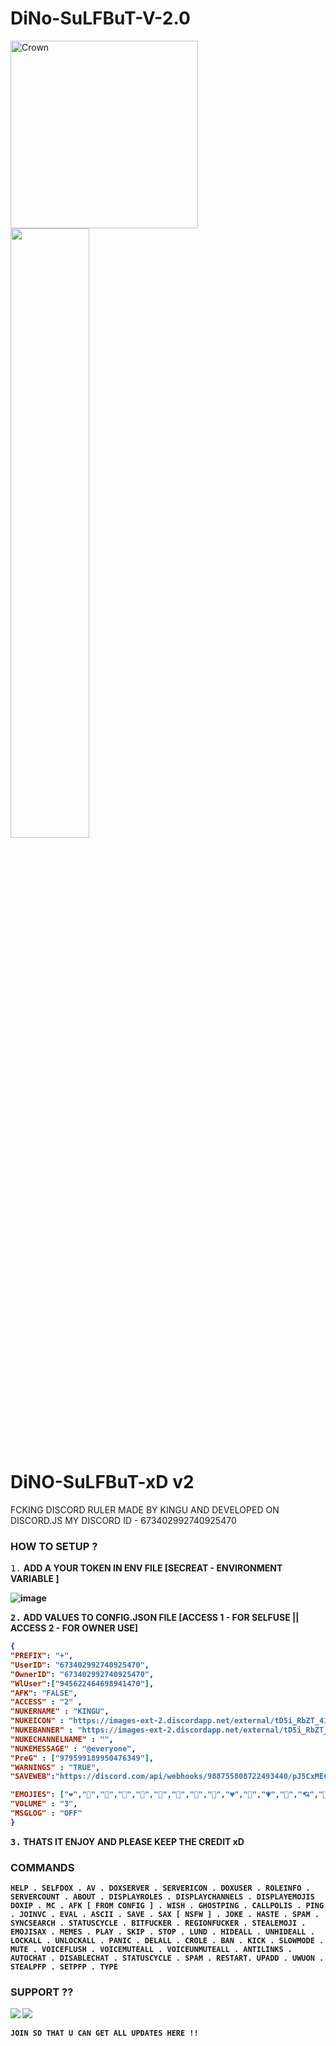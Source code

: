 # DiNo-SuLFBuT-V-2.0
<img align="left" alt="Crown" width="300" src="https://media.discordapp.net/attachments/900992372719112192/932188939874361374/352a80801711e8fc196dd14da26eedaa-modified.png">
 
 <img src="https://media.discordapp.net/attachments/900992372719112192/932193738166530088/ezgif.com-gif-maker.png" width="50%">
  <br />
  
# DiNO-SuLFBuT-xD v2
FCKING DISCORD RULER MADE BY KINGU AND DEVELOPED ON DISCORD.JS MY DISCORD ID - 673402992740925470

### HOW TO SETUP ?
<kbd>1.</kbd>  <b>ADD A YOUR TOKEN IN ENV FILE [SECREAT - ENVIRONMENT VARIABLE ]
  
  
![image](https://media.discordapp.net/attachments/825654681551765514/948955908761874433/unknown.png?width=216&height=221 "ENV VALUE")
  
  
  <kbd>2.</kbd>  <b>ADD VALUES TO CONFIG.JSON FILE [ACCESS 1 - FOR SELFUSE || ACCESS 2 - FOR OWNER USE]
  ```json
  {
  "PREFIX": "+",
  "UserID": "673402992740925470",
  "OwnerID": "673402992740925470",
  "WlUser":["945622464698941470"],
  "AFK": "FALSE",
  "ACCESS" : "2" ,
  "NUKERNAME" : "KINGU",
  "NUKEICON" : "https://images-ext-2.discordapp.net/external/tD5i_RbZT_41Ztp-j1da-QdudUp_VYufMfAQHBBTffg/https/media.discordapp.net/attachments/924312501863206914/924889265182224394/TM_D_I_N_O.png",
  "NUKEBANNER" : "https://images-ext-2.discordapp.net/external/tD5i_RbZT_41Ztp-j1da-QdudUp_VYufMfAQHBBTffg/https/media.discordapp.net/attachments/924312501863206914/924889265182224394/TM_D_I_N_O.png",
  "NUKECHANNELNAME" : "",
  "NUKEMESSAGE" : "@everyone",
  "PreG" : ["979599189950476349"],
  "WARNINGS" : "TRUE",
  "SAVEWEB":"https://discord.com/api/webhooks/988755808722493440/pJ5CxMECov3buV2sRxIs_oMLNg1aCgr_XAZhfLrhl7NofY3OGZbnru-jSHurFuCqbL1K",

"EMOJIES": ["❤","🧡","💛","💚","💙","💜","🤎","🖤","🤍","💔","💓","💗","💖","💘","💝"],
  "VOLUME" : "3",
  "MSGLOG" : "OFF"
}

  ```
  
  <kbd>3.</kbd>  <b>THATS IT ENJOY AND PLEASE KEEP THE CREDIT xD </b>
  
### COMMANDS
  ``` HELP . SELFDOX . AV . DOXSERVER . SERVERICON . DOXUSER . ROLEINFO . SERVERCOUNT . ABOUT . DISPLAYROLES . DISPLAYCHANNELS . DISPLAYEMOJIS DOXIP . MC . AFK [ FROM CONFIG ] . WISH . GHOSTPING . CALLPOLIS . PING . JOINVC . EVAL . ASCII . SAVE . SAX [ NSFW ] . JOKE . HASTE . SPAM . SYNCSEARCH . STATUSCYCLE . BITFUCKER . REGIONFUCKER . STEALEMOJI . EMOJISAX . MEMES . PLAY . SKIP . STOP . LUND . HIDEALL . UNHIDEALL . LOCKALL . UNLOCKALL . PANIC . DELALL . CROLE . BAN . KICK . SLOWMODE . MUTE . VOICEFLUSH . VOICEMUTEALL . VOICEUNMUTEALL . ANTILINKS . AUTOCHAT . DISABLECHAT . STATUSCYCLE . SPAM . RESTART. UPADD . UWUON . STEALPFP . SETPFP . TYPE ```
  
### SUPPORT ?? 

[![](https://media.discordapp.net/attachments/995329412193067048/995599253588156426/unknown.png)](https://discord.gg/q4zjXqU8)
[![](https://media.discordapp.net/attachments/995329412193067048/995598491856424970/unknown.png)]([https://discord.gg/q4zjXqU8](https://sites.google.com/view/rulethecord))
  
`JOIN SO THAT U CAN GET ALL UPDATES HERE !!`
